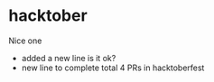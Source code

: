 # hacktober
Nice one
- added a new line is it ok?
- new line to complete total 4 PRs in hacktoberfest

